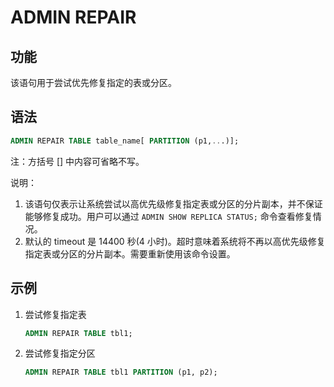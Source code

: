 # ADMIN REPAIR

## 功能

该语句用于尝试优先修复指定的表或分区。

## 语法

```sql
ADMIN REPAIR TABLE table_name[ PARTITION (p1,...)];
```

注：方括号 [] 中内容可省略不写。

说明：

1. 该语句仅表示让系统尝试以高优先级修复指定表或分区的分片副本，并不保证能够修复成功。用户可以通过 `ADMIN SHOW REPLICA STATUS;` 命令查看修复情况。
2. 默认的 timeout 是 14400 秒(4 小时)。超时意味着系统将不再以高优先级修复指定表或分区的分片副本。需要重新使用该命令设置。

## 示例

1. 尝试修复指定表

    ```sql
    ADMIN REPAIR TABLE tbl1;
    ```

2. 尝试修复指定分区

    ```sql
    ADMIN REPAIR TABLE tbl1 PARTITION (p1, p2);
    ```
